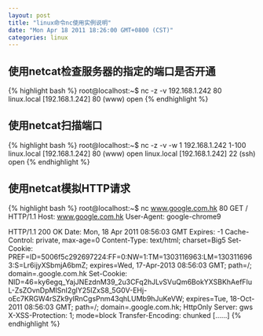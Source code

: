 ```yaml
---
layout: post
title: "linux命令nc使用实例说明"
date: "Mon Apr 18 2011 18:26:00 GMT+0800 (CST)"
categories: linux
---
```


使用netcat检查服务器的指定的端口是否开通
-----

{% highlight bash %}
root@localhost:~$ nc -z -v 192.168.1.242 80
linux.local [192.168.1.242] 80 (www) open
{% endhighlight %}

使用netcat扫描端口
-----

{% highlight bash %}
root@localhost:~$ nc -z -v -w 1 192.168.1.242 1-100
linux.local [192.168.1.242] 80 (www) open
linux.local [192.168.1.242] 22 (ssh) open
{% endhighlight %}

使用netcat模拟HTTP请求
-----

{% highlight bash %}
root@localhost:~$ nc www.google.com.hk 80
GET / HTTP/1.1
Host: www.google.com.hk
User-Agent: google-chrome9

HTTP/1.1 200 OK
Date: Mon, 18 Apr 2011 08:56:03 GMT
Expires: -1
Cache-Control: private, max-age=0
Content-Type: text/html; charset=Big5
Set-Cookie: PREF=ID=5006f5c292697224:FF=0:NW=1:TM=1303116963:LM=1303116963:S=Lr6ijyXSbmjA6bmZ; expires=Wed, 17-Apr-2013 08:56:03 GMT; path=/; domain=.google.com.hk
Set-Cookie: NID=46=ky6egq_YajJNEzdnM39_2u3CFq2hJLvSVuQm6BokYXSBKhAefFIuL-ZsZOvnDpMISnI2glY25IZxS8_5G0V-EHj-oEc7KRGW4rSZk9yIRnCgsPnm43qhLUMb9hJuKeVW; expires=Tue, 18-Oct-2011 08:56:03 GMT; path=/; domain=.google.com.hk; HttpOnly
Server: gws
X-XSS-Protection: 1; mode=block
Transfer-Encoding: chunked
[......]
{% endhighlight %}
